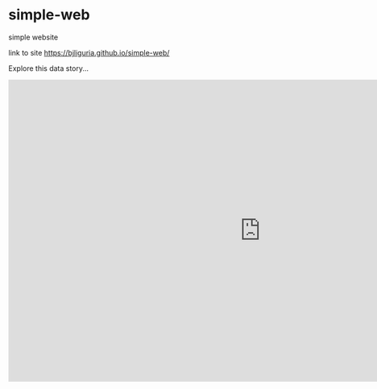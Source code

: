 # simple-web
simple website

link to site https://bjliguria.github.io/simple-web/

Explore this data story...
<iframe width="1000" height="600" scrolling="no" frameborder="no" src="https://fusiontables.google.com/embedviz?viz=GVIZ&amp;t=MAP&amp;gco_region=world&amp;gco_dataMode=regions&amp;containerId=googft-gviz-canvas&amp;q=select+gvizcountry(col0)%2C+col1%2C+col0+from+1O7W220cOiA1UTsIuvrBuhGkCgtfAz1EpUlsEdMpx&amp;qrs=+where+gvizcountry(col0)+%3E%3D+&amp;qre=+and+gvizcountry(col0)+%3C%3D+&amp;qe=+limit+48&amp;att=true&amp;width=1000&amp;height=585"></iframe>
